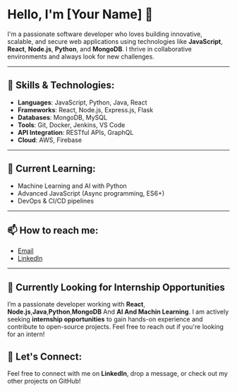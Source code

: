 # Hello, I'm [Your Name] 👋

I'm a passionate software developer who loves building innovative, scalable, and secure web applications using technologies like **JavaScript**, **React**, **Node.js**, **Python**, and **MongoDB**. I thrive in collaborative environments and always look for new challenges.

---

## 🚀 Skills & Technologies:
- **Languages**: JavaScript, Python, Java, React
- **Frameworks**: React, Node.js, Express.js, Flask
- **Databases**: MongoDB, MySQL
- **Tools**: Git, Docker, Jenkins, VS Code
- **API Integration**: RESTful APIs, GraphQL
- **Cloud**: AWS, Firebase

---

## 🌱 Current Learning:
- Machine Learning and AI with Python
- Advanced JavaScript (Async programming, ES6+)
- DevOps & CI/CD pipelines

---

## 📫 How to reach me:
- [Email](tusharfodse@gmail.com)
- [LinkedIn](https://www.linkedin.com/in/yourprofile/](https://www.linkedin.com/in/tushar-fodse-093963329))

---
## 📍 Currently Looking for Internship Opportunities
I’m a passionate developer working with **React**, **Node.js**,**Java**,**Python**,**MongoDB** And **AI And Machin Learning**. I am actively seeking **internship opportunities** to gain hands-on experience and contribute to open-source projects. Feel free to reach out if you're looking for an intern!




## 🤝 Let's Connect:
Feel free to connect with me on **LinkedIn**, drop a message, or check out my other projects on GitHub!
